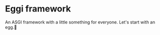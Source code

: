 # Eggi framework

An ASGI framework with a little something for everyone. Let's start with an egg.🥚
